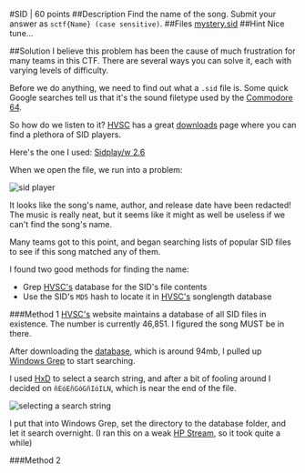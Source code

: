 #SID | 60 points
##Description
Find the name of the song. Submit your answer as `sctf{Name} (case sensitive)`.
##Files
[mystery.sid](http://compete.sctf.io/2015q2/problemfiles/35/mystery.sid)
##Hint
Nice tune...

##Solution
I believe this problem has been the cause of much frustration for many teams in this CTF. There are several ways you can solve it, each with varying levels of difficulty.

Before we do anything, we need to find out what a `.sid` file is. Some quick Google searches tell us that it's the sound filetype used by the [Commodore 64](https://en.wikipedia.org/wiki/Commodore_64#Sound).

So how do we listen to it? [HVSC](http://www.hvsc.c64.org/) has a great [downloads](http://www.hvsc.c64.org/#players) page where you can find a plethora of SID players.

Here's the one I used: [Sidplay/w 2.6](http://noname.c64.org/csdb/release/?id=103781)

When we open the file, we run into a problem:

![sid player](https://github.com/ztaylor54/CTF/blob/master/sctf/screenshots/sid_screenshot_1.png)

It looks like the song's name, author, and release date have been redacted! The music is really neat, but it seems like it might as well be useless if we can't find the song's name.

Many teams got to this point, and began searching lists of popular SID files to see if this song matched any of them.

I found two good methods for finding the name:
* Grep [HVSC's](http://www.hvsc.c64.org/) database for the SID's file contents
* Use the SID's `MD5` hash to locate it in [HVSC's](http://www.hvsc.c64.org/) songlength database

###Method 1
[HVSC's](http://www.hvsc.c64.org/) website maintains a database of all SID files in existence. The number is currently 46,851. I figured the song MUST be in there.

After downloading the [database](http://www.prg.dtu.dk/HVSC/HVSC_63-all-of-them.zip), which is around 94mb, I pulled up [Windows Grep](http://www.wingrep.com/) to start searching.

I used [HxD](http://mh-nexus.de/en/hxd/) to select a search string, and after a bit of fooling around I decided on `ñEóEñGóGñIóILN`, which is near the end of the file.

![selecting a search string](https://github.com/ztaylor54/CTF/blob/master/sctf/screenshots/sid_screenshot_2.png)

I put that into Windows Grep, set the directory to the database folder, and let it search overnight. (I ran this on a weak [HP Stream](http://www.cnet.com/products/hp-stream-11-6-review/), so it took quite a while)

###Method 2
